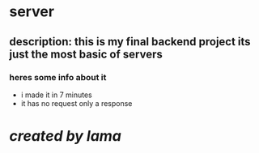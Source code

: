 # server
## description: this is my final backend project its just the most basic of servers
### heres some info about it
+ i made it in 7 minutes
+ it has no request only a response
# _created by lama_

